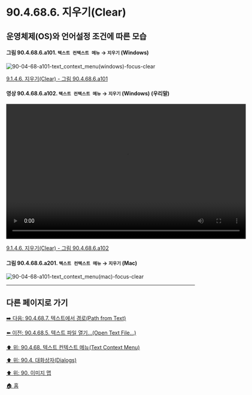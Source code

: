 # 90.4.68.6. 지우기(Clear)
## 운영체제(OS)와 언어설정 조건에 따른 모습

<a id="90-04-68-06-a101"></a>

#### 그림 90.4.68.6.a101. `텍스트 컨텍스트 메뉴` → `지우기` (Windows)
![90-04-68-a101-text_context_menu(windows)-focus-clear](https://github.com/wonder13662/gimp/assets/15767104/6fc0b117-e54c-4d94-a62e-afb44a1afb13)

[9.1.4.6. 지우기(Clear) - 그림 90.4.68.6.a101](./09-01-04-06-clear.md#90-04-68-06-a101)

<a id="90-04-68-06-a102"></a>

#### 영상 90.4.68.6.a102. `텍스트 컨텍스트 메뉴` → `지우기` (Windows) (우리말)
<video controls="controls" width="640" height="360" src="https://github.com/wonder13662/gimp/assets/15767104/6bff6da2-c779-4301-84cc-c2215aa3b5c1"></video>

[9.1.4.6. 지우기(Clear) - 그림 90.4.68.6.a102](./09-01-04-06-clear.md#90-04-68-06-a102)

<a id="90-04-68-06-a201"></a>

#### 그림 90.4.68.6.a201. `텍스트 컨텍스트 메뉴` → `지우기` (Mac)
![90-04-68-a101-text_context_menu(mac)-focus-clear](https://github.com/wonder13662/gimp/assets/15767104/2ab66258-605e-4f45-84b3-296e2bdf0af3)

***

## 다른 페이지로 가기

[➡️ 다음: 90.4.68.7. 텍스트에서 경로(Path from Text)](./90-04-0068-007-path_from_text.md)

[⬅️ 이전: 90.4.68.5. 텍스트 파일 열기…(Open Text File…)](./90-04-0068-005-open_text_file.md)

[⬆️ 위: 90.4.68. 텍스트 컨텍스트 메뉴(Text Context Menu)](./90-04-0068-000-text_context_menu.md)

[⬆️ 위: 90.4. 대화상자(Dialogs)](./90-04-0000-dialogs.md)

[⬆️ 위: 90. 이미지 맵](./90-00-image-map.md)

[🏠 홈](./00-home.md)
